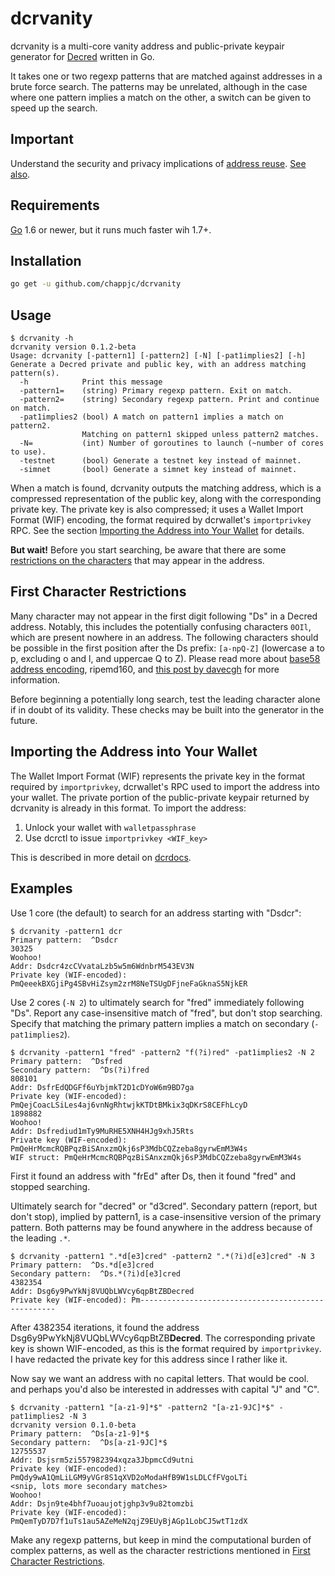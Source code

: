 dcrvanity
====

dcrvanity is a multi-core vanity address and public-private keypair generator
for [Decred](https://decred.org/) written in Go.

It takes one or two regexp patterns that are matched against addresses in a
brute force search.  The patterns may be unrelated, although in the case where
one pattern implies a match on the other, a switch can be given to speed up the
search.

## Important

Understand the security and privacy implications of [address reuse][1].  [See
also][2].

## Requirements

[Go](http://golang.org) 1.6 or newer, but it runs much faster wih 1.7+.

## Installation

```bash
go get -u github.com/chappjc/dcrvanity
```

## Usage

```none
$ dcrvanity -h
dcrvanity version 0.1.2-beta
Usage: dcrvanity [-pattern1] [-pattern2] [-N] [-pat1implies2] [-h]
Generate a Decred private and public key, with an address matching pattern(s).
  -h            Print this message
  -pattern1=    (string) Primary regexp pattern. Exit on match.
  -pattern2=    (string) Secondary regexp pattern. Print and continue on match.
  -pat1implies2 (bool) A match on pattern1 implies a match on pattern2.
                Matching on pattern1 skipped unless pattern2 matches.
  -N=           (int) Number of goroutines to launch (~number of cores to use).
  -testnet      (bool) Generate a testnet key instead of mainnet.
  -simnet       (bool) Generate a simnet key instead of mainnet.
```

When a match is found, dcrvanity outputs the matching address, which is a
compressed representation of the public key, along with the corresponding
private key. The private key is also compressed; it uses a Wallet Import Format
(WIF) encoding, the format required by dcrwallet's `importprivkey` RPC. See the
section [Importing the Address into Your Wallet](#importing-the-address-into-your-wallet) for details.

**But wait!**  Before you start searching, be aware that there are some
[restrictions on the characters](#first-character-restrictions) that may appear
in the address.

## First Character Restrictions

Many character may not appear in the first digit following "Ds" in a Decred
address. Notably, this includes the potentially confusing characters `0OIl`,
which are present nowhere in an address. The following characters should be
possible in the first position after the Ds prefix: `[a-npQ-Z]` (lowercase a to
p, excluding o and l, and uppercae Q to Z). Please read more about [base58
address encoding][4], ripemd160, and [this post by davecgh][5] for more
information.

Before beginning a potentially long search, test the leading character alone if
in doubt of its validity.  These checks may be built into the generator in the
future.

## Importing the Address into Your Wallet

The Wallet Import Format (WIF) represents the private key in the format
required by `importprivkey`, dcrwallet's RPC used to import the address into
your wallet.  The private portion of the public-private keypair returned by
dcrvanity is already in this format. To import the address:

 1. Unlock your wallet with `walletpassphrase`
 1. Use dcrctl to issue `importprivkey <WIF_key>`

 This is described in more detail on [dcrdocs][3].

## Examples

Use 1 core (the default) to search for an address starting with "Dsdcr":

    $ dcrvanity -pattern1 dcr
    Primary pattern:  ^Dsdcr
    30325
    Woohoo!
    Addr: Dsdcr4zcCVvataLzb5w5m6WdnbrM543EV3N
    Private key (WIF-encoded):  PmQeeekBXGjiPg4SBvHiZsym2zrM8NeTSUgDFjneFaGknaS5NjkER

Use 2 cores (`-N 2`) to ultimately search for "fred" immediately following "Ds".
Report any case-insensitive match of "fred", but don't stop searching. Specify
that matching the primary pattern implies a match on secondary
(`-pat1implies2`).

    $ dcrvanity -pattern1 "fred" -pattern2 "f(?i)red" -pat1implies2 -N 2
    Primary pattern:  ^Dsfred
    Secondary pattern:  ^Ds(?i)fred
    808101
    Addr: DsfrEdQDGFf6uYbjmkT2D1cDYoW6m9BD7ga
    Private key (WIF-encoded): PmQejCoacLSiLes4aj6vnNgRhtwjkKTDtBMkix3qDKrS8CEFhLcyD
    1898882
    Woohoo!
    Addr: Dsfrediud1mTy9MuRHE5XNH4HJg9xhJ5Rts
    Private key (WIF-encoded): PmQeHrMcmcRQBPqzBiSAnxzmQkj6sP3MdbCQZzeba8gyrwEmM3W4s
    WIF struct: PmQeHrMcmcRQBPqzBiSAnxzmQkj6sP3MdbCQZzeba8gyrwEmM3W4s

First it found an address with "frEd" after Ds, then it found "fred" and
stopped searching.

Ultimately search for "decred" or "d3cred". Secondary pattern (report, but don't
stop), implied by pattern1, is a case-insensitive version of the primary
pattern.  Both patterns may be found anywhere in the address because of the
leading `.*`.

    $ dcrvanity -pattern1 ".*d[e3]cred" -pattern2 ".*(?i)d[e3]cred" -N 3
    Primary pattern:  ^Ds.*d[e3]cred
    Secondary pattern:  ^Ds.*(?i)d[e3]cred
    4382354
    Addr: Dsg6y9PwYkNj8VUQbLWVcy6qpBtZBDecred
    Private key (WIF-encoded): Pm---------------------------------------------------

After 4382354 iterations, it found the address
Dsg6y9PwYkNj8VUQbLWVcy6qpBtZB**Decred**. The corresponding private key is
shown WIF-encoded, as this is the format required by `importprivkey`. I have
redacted the private key for this address since I rather like it.

Now say we want an address with no capital letters.  That would be cool.  and
perhaps you'd also be interested in addresses with capital "J" and "C".

    $ dcrvanity -pattern1 "[a-z1-9]*$" -pattern2 "[a-z1-9JC]*$" -pat1implies2 -N 3
    dcrvanity version 0.1.0-beta
    Primary pattern:  ^Ds[a-z1-9]*$
    Secondary pattern:  ^Ds[a-z1-9JC]*$
    12755537
    Addr: Dsjsrm5zi557982394xqza3JbpmcCd9utni
    Private key (WIF-encoded): PmQdy9wA1QmLiLGM9yVGr8S1qXVD2oModaHfB9W1sLDLCfFVgoLTi
    <snip, lots more secondary matches>
    Woohoo!
    Addr: Dsjn9te4bhf7uoaujotjghp3v9u82tomzbi
    Private key (WIF-encoded):  PmQemTyD7D7f1uTs1au5AZeMeN2qjZ9EUyBjAGp1LobCJ5wtT1zdX

Make any regexp patterns, but keep in mind the computational burden of complex
patterns, as well as the character restrictions mentioned in [First Character
Restrictions](#first-character-restrictions).

 [1]: https://en.bitcoin.it/wiki/Address_reuse
 [2]: http://bitcoin.stackexchange.com/questions/20621/is-it-safe-to-reuse-a-bitcoin-address/42380#42380
 [3]: https://docs.decred.org/faq/wallets-and-seeds/#7-how-do-i-import-a-key-that-is-in-wallet-import-format-wif
 [4]: https://en.bitcoin.it/wiki/Base58Check_encoding
 [5]: https://forum.decred.org/threads/personalize-your-address-with-vanitygen.253/#post-3077
